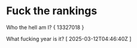 # Fuck the rankings

Who the hell am I?
{ 13327018 }

What fucking year is it?
[ 2025-03-12T04:46:40Z ]
